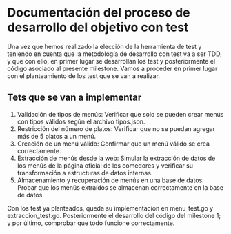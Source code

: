 # Documentación del proceso de desarrollo del objetivo con test

Una vez que hemos realizado la elección de la herramienta de test y teniendo en cuenta que la metodología de desarrollo con test va a ser TDD, y que con ello, en primer lugar se desarrollan los test y posteriormente el código asociado al presente milestone. Vamos a proceder en primer lugar con el planteamiento de los test que se van a realizar.

## Tets que se van a implementar
1. Validación de tipos de menús: Verificar que solo se pueden crear menús con tipos válidos según el archivo tipos.json.
2. Restricción del número de platos: Verificar que no se puedan agregar más de 5 platos a un menú.
3. Creación de un menú válido: Confirmar que un menú válido se crea correctamente.
4. Extracción de menús desde la web: Simular la extracción de datos de los menús de la página oficial de los comedores y verificar su transformación a estructuras de datos internas.
5. Almacenamiento y recuperación de menús en una base de datos: Probar que los menús extraídos se almacenan correctamente en la base de datos.

Con los test ya planteados, queda su implementación en menu_test.go y extraccion_test.go.
Posteriormente el desarrollo del código del milestone 1; y por último, comprobar que todo funcione correctamente.